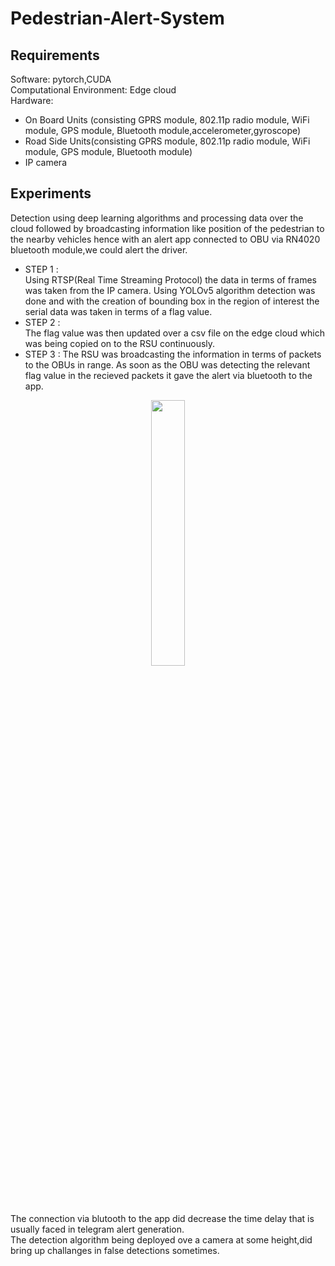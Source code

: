 # Pedestrian-Alert-System

## Requirements

Software: pytorch,CUDA  
Computational Environment: Edge cloud  
Hardware:  
* On Board Units (consisting GPRS module, 802.11p radio module, WiFi module, GPS module, Bluetooth module,accelerometer,gyroscope)  
* Road Side Units(consisting GPRS module, 802.11p radio module, WiFi module, GPS module, Bluetooth module)  
* IP camera            
 
## Experiments

Detection using deep learning algorithms and processing data over the cloud followed by broadcasting information like position of the pedestrian to the nearby vehicles hence with an alert app connected to OBU via RN4020 bluetooth module,we could alert the driver.
* STEP 1 :     
Using RTSP(Real Time Streaming Protocol) the data in terms of frames was taken from the IP camera. Using YOLOv5 algorithm detection was done and with the creation of bounding box in the region of interest the serial data was taken in terms of a flag value. 
* STEP 2 :   
The flag value was then updated over a csv file on the edge cloud which was being copied on to the RSU continuously. 
* STEP 3 :
The RSU was broadcasting the information in terms of packets to the OBUs in range. As soon as the OBU was detecting the relevant flag value in the recieved packets it gave the alert via bluetooth to the app.  
<p align="center" width="70%">
    <img width="33%" src="https://github.com/hershita07/Pedestrian-Alert-System/blob/main/app.png">    
</p>

 

The connection via blutooth to the app did decrease the time delay that is usually faced in telegram alert generation.  
The detection algorithm being deployed ove a camera at some height,did bring up challanges in false detections sometimes. 
